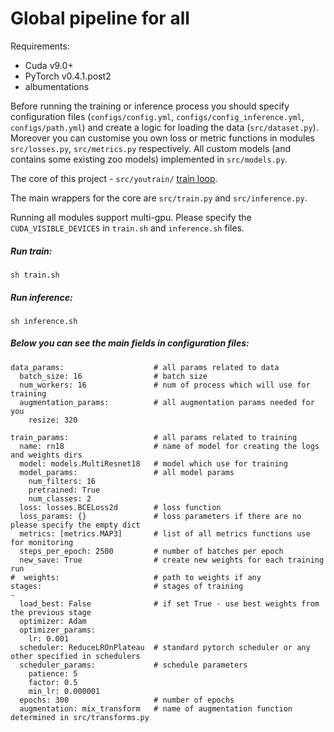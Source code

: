 # Global pipeline for all

Requirements:
- Cuda v9.0+
- PyTorch v0.4.1.post2
- albumentations

Before running the training or inference process you should specify configuration files (`configs/config.yml`, `configs/config_inference.yml`, `configs/path.yml`) 
and create a logic for loading the data (`src/dataset.py`). Moreover you can customise you own loss or metric functions in modules `src/losses.py`, `src/metrics.py` respectively.
All custom models (and contains some existing zoo models) implemented in `src/models.py`.

The core of this project - `src/youtrain/` [train loop](https://github.com/amirassov/youtrain).

The main wrappers for the core are `src/train.py` and `src/inference.py`.

Running all modules support multi-gpu. Please specify the `CUDA_VISIBLE_DEVICES` in `train.sh` and `inference.sh` files.

##### Run train:
```
sh train.sh
```

##### Run inference:
```
sh inference.sh
```

##### Below you can see the main fields in configuration files:
```
data_params:                    # all params related to data
  batch_size: 16                # batch size
  num_workers: 16               # num of process which will use for training
  augmentation_params:          # all augmentation params needed for you 
    resize: 320                

train_params:                   # all params related to training
  name: rn18                    # name of model for creating the logs and weights dirs
  model: models.MultiResnet18   # model which use for training
  model_params:                 # all model params
    num_filters: 16
    pretrained: True
    num_classes: 2
  loss: losses.BCELoss2d        # loss function 
  loss_params: {}               # loss parameters if there are no please specify the empty dict
  metrics: [metrics.MAP3]       # list of all metrics functions use for monitoring
  steps_per_epoch: 2500         # number of batches per epoch
  new_save: True                # create new weights for each training run
#  weights:                     # path to weights if any
stages:                         # stages of training
-
  load_best: False              # if set True - use best weights from the previous stage
  optimizer: Adam               
  optimizer_params:             
    lr: 0.001
  scheduler: ReduceLROnPlateau  # standard pytorch scheduler or any other specified in schedulers
  scheduler_params:             # schedule parameters
    patience: 5
    factor: 0.5
    min_lr: 0.000001
  epochs: 300                   # number of epochs
  augmentation: mix_transform   # name of augmentation function determined in src/transforms.py

```